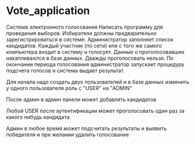 # Vote_application

Система электронного голосования
Написать программу для проведения выборов. Избиратели должны предварительно зарегистрироваться в системе. 
Администратор заполняет список кандидатов. Каждый участник (по сети) или с того же самого компьютера входит в систему и голосует. 
Данные о проголосовавших накапливаются в базе данных. Дважды проголосовать нельзя. По окончании периода голосования администратор 
запускает процедуру подсчета голосов и система выдает результат.


Для начала надо создать двух пользователей и в базе данных изменить у одного пользователя роль с "USER" на "ADMIN"

После админ в админ панели может добавлять кандидатов 

Любой USER после аутентификации может проголосовать один раз за какого нибудь кандидата 

Админ в любое время может подсчитать результаты и выявить победителя и при желании удалить голосование  

